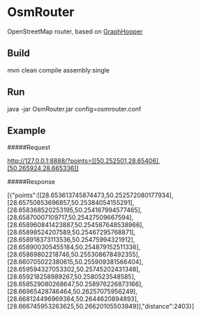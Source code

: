 # OsmRouter

OpenStreetMap router, based on [GraphHopper](https://github.com/graphhopper/graphhopper)

Build
---------------

mvn clean compile assembly:single

Run
---------------

 java -jar OsmRouter.jar config=osmrouter.conf
 
 Example
---------------

#####Request

http://127.0.0.1:8888/?points=[[50.252501,28.65406],[50.265924,28.665336]]

#####Response

[{"points":[[28.653613745874473,50.252572080177934],[28.65750853696857,50.25384054155291],[28.658368520253195,50.254167994577465],[28.65870007109717,50.25427509667594],[28.658960841423887,50.254587648538966],[28.65898524207589,50.25467295768871],[28.658918373113536,50.25475994321912],[28.658900305455184,50.254879152511336],[28.65869802218746,50.255308678492355],[28.660705022380615,50.255909381566404],[28.659594327053302,50.25745202431348],[28.659218258989267,50.2580523548585],[28.658529080268647,50.258976226873166],[28.66965428746464,50.26257075956249],[28.668124496969384,50.2644620894893],[28.666745953263625,50.26620105503949]],"distance":2403}]
 
 
